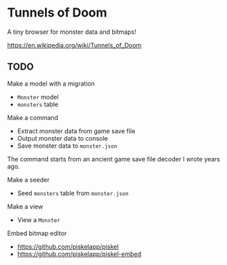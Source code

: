 # Tunnels of Doom

A tiny browser for monster data and bitmaps!

<https://en.wikipedia.org/wiki/Tunnels_of_Doom>

## TODO

Make a model with a migration

* `Monster` model
* `monsters` table

Make a command

* Extract monster data from game save file
* Output monster data to console
* Save monster data to `monster.json`

The command starts from an ancient game save file decoder I wrote years ago.

Make a seeder

* Seed `monsters` table from `monster.json`

Make a view

* View a `Monster`

Embed bitmap editor

* <https://github.com/piskelapp/piskel>
* <https://github.com/piskelapp/piskel-embed>
